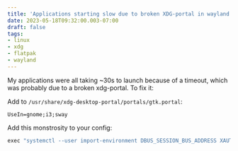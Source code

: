 ```yaml
---
title: 'Applications starting slow due to broken XDG-portal in wayland sessions'
date: 2023-05-18T09:32:00.003-07:00
draft: false
tags: 
- linux
- xdg
- flatpak
- wayland
---
```


My applications were all taking ~30s to launch because of a timeout, which was probably due to a broken xdg-portal. To fix it:

Add to `/usr/share/xdg-desktop-portal/portals/gtk.portal`:

```unit
UseIn=gnome;i3;sway
```

Add this monstrosity to your config:

```i3
exec "systemctl --user import-environment DBUS_SESSION_BUS_ADDRESS XAUTHORITY {,WAYLAND_}DISPLAY SWAYSOCK XDG_CURRENT_DESKTOP && exec hash dbus-update-activation-environment 2>/dev/null && dbus-update-activation-environment --systemd DISPLAY WAYLAND_DISPLAY SWAYSOCK WAYLAND_DISPLAY XDG_CURRENT_DESKTOP=sway DBUS_SESSION_BUS_ADDRESS XAUTHORITY; systemctl --user start sway-session.target"
```